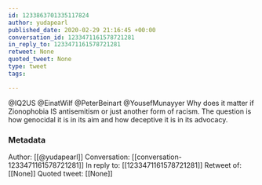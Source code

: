 ```yaml
---
id: 1233863701335117824
author: yudapearl
published_date: 2020-02-29 21:16:45 +00:00
conversation_id: 1233471161578721281
in_reply_to: 1233471161578721281
retweet: None
quoted_tweet: None
type: tweet
tags:

---
```


@IQ2US @EinatWilf @PeterBeinart @YousefMunayyer Why does it matter if Zionophobia IS antisemitism or just another form of racism. The question is how genocidal it is in its aim and how deceptive it is in its advocacy.

### Metadata

Author: [[@yudapearl]]
Conversation: [[conversation-1233471161578721281]]
In reply to: [[1233471161578721281]]
Retweet of: [[None]]
Quoted tweet: [[None]]
